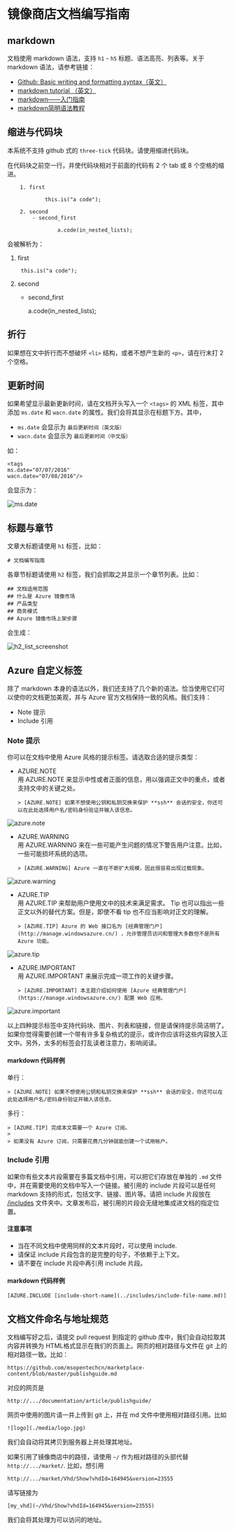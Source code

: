# 镜像商店文档编写指南

## markdown

文档使用 markdown 语法，支持 `h1` - `h5` 标题、语法高亮、列表等。关于 markdown 语法，请参考链接：

- [Github: Basic writing and formatting syntax（英文）](https://help.github.com/articles/basic-writing-and-formatting-syntax/)
- [markdown tutorial （英文）](http://www.markdowntutorial.com/)
- [markdown——入门指南](http://www.jianshu.com/p/1e402922ee32/)
- [markdown简明语法教程](https://github.com/Melo618/Simple-markdown-Guide)

## 缩进与代码块

本系统不支持 github 式的 `three-tick` 代码块。请使用缩进代码块。

在代码块之前空一行，并使代码块相对于前面的代码有 2 个 tab 或 8 个空格的缩进。

		1. first

				this.is("a code");

		2. second
			- second_first

					a.code(in_nested_lists);

会被解析为：

1. first

		this.is("a code");

2. second
	- second_first

		a.code(in_nested_lists);

## 折行

如果想在文中折行而不想破坏 `<li>` 结构，或者不想产生新的 `<p>`，请在行末打 2 个空格。

## 更新时间

如果希望显示最新更新时间，请在文档开头写入一个 `<tags>` 的 XML 标签，其中添加 `ms.date` 和 `wacn.date` 的属性。我们会将其显示在标题下方。其中，

- `ms.date` 会显示为 `最后更新时间（英文版）`
- `wacn.date` 会显示为 `最后更新时间（中文版）`

如：

	<tags 
	ms.date="07/07/2016"
	wacn.date="07/08/2016"/>
	
会显示为：

![ms.date](./media/docsguide/ms.date.png)

## 标题与章节

文章大标题请使用 `h1` 标签，比如：

	# 文档编写指南

各章节标题请使用 `h2` 标签，我们会抓取之并显示一个章节列表。比如：
	
	## 文档适用范围
	## 什么是 Azure 镜像市场
	## 产品类型
	## 商务模式
	## Azure 镜像市场上架步骤

会生成：

![h2_list_screenshot](./media/docsguide/h2_list_screenshot.jpg)

## Azure 自定义标签

除了 markdown 本身的语法以外，我们还支持了几个新的语法。恰当使用它们可以使你的文档更加美观，并与 Azure 官方文档保持一致的风格。我们支持：

- Note 提示
- Include 引用

### Note 提示

你可以在文档中使用 Azure 风格的提示标签。请选取合适的提示类型：

- AZURE.NOTE  
用 AZURE.NOTE 来显示中性或者正面的信息，用以强调正文中的重点，或者支持文中的关键之处。  

	`> [AZURE.NOTE] 如果不想使用公钥和私钥交换来保护 **ssh** 会话的安全，你还可以在此处选择用户名/密码身份验证并输入该信息。`

![azure.note](./media/docsguide/azure.note.png)

- AZURE.WARNING  
用 AZURE.WARNING 来在一些可能产生问题的情况下警告用户注意。比如，一些可能损坏系统的选项。

	`> [AZURE.WARNING] Azure 一直在不断扩大规模，因此很容易出现过载现象。`

![azure.warning](./media/docsguide/azure.warning.png)

- AZURE.TIP  
用 AZURE.TIP 来帮助用户使用文中的技术来满足需求。 Tip 也可以指出一些正文以外的替代方案。但是，即使不看 tip 也不应当影响对正文的理解。

	`> [AZURE.TIP] Azure 的 Web 接口名为 [经典管理门户](http://manage.windowsazure.cn/) ，允许管理员访问和管理大多数但不是所有 Azure 功能。`

![azure.tip](./media/docsguide/azure.tip.png)

- AZURE.IMPORTANT  
用 AZURE.IMPORTANT 来展示完成一项工作的关键步骤。

	`> [AZURE.IMPORTANT] 本主题介绍如何使用 [Azure 经典管理门户](https://manage.windowsazure.cn/) 配置 Web 应用。`

![azure.important](./media/docsguide/azure.important.png)

以上四种提示标签中支持代码块、图片、列表和链接，但是请保持提示简洁明了。如果你觉得需要创建一个带有许多复杂格式的提示，或许你应该将这些内容放入正文中。另外，太多的标签会打乱读者注意力，影响阅读。

#### markdown 代码样例

单行：
	
	> [AZURE.NOTE] 如果不想使用公钥和私钥交换来保护 **ssh** 会话的安全，你还可以在此处选择用户名/密码身份验证并输入该信息。

多行：

	> [AZURE.TIP] 完成本文需要一个 Azure 订阅。
	>
	> 如果没有 Azure 订阅，只需要花费几分钟就能创建一个试用帐户。

### Include 引用

如果你有些文本片段需要在多篇文档中引用，可以把它们存放在单独的 `.md` 文件中，并在需要使用的文档中写入一个链接。被引用的 include 片段可以是任何 markdown 支持的形式，包括文字、链接、图片等。请把 include 片段放在 [/includes](https://github.com/msopentechcn/marketplace-content/tree/master/includes) 文件夹中。文章发布后，被引用的片段会无缝地集成进文档的指定位置。

#### 注意事项

- 当在不同文档中使用同样的文本片段时，可以使用 include.
- 请保证 include 片段包含的是完整的句子，不依赖于上下文。
- 请不要在 include 片段中再引用 include 片段。

#### markdown 代码样例

	[AZURE.INCLUDE [include-short-name](../includes/include-file-name.md)]


## 文档文件命名与地址规范

文档编写好之后，请提交 pull request 到指定的 github 库中，我们会自动拉取其内容并转换为 HTML格式显示在我们的页面上。网页的相对路径与文件在 git 上的相对路径一致。比如：

	https://github.com/msopentechcn/marketplace-content/blob/master/publishguide.md

对应的网页是

	http://.../documentation/article/publishguide/

网页中使用的图片请一并上传到 git 上，并在 md 文件中使用相对路径引用。比如
	
	![logo](./media/logo.jpg)

我们会自动将其拷贝到服务器上并处理其地址。

如果引用了镜像商店中的路径，请使用 `~/` 作为相对路径的头部代替 `http://.../market/`. 比如，想引用

	http://.../market/Vhd/Show?vhdId=164945&version=23555

请写链接为

	[my_vhd](~/Vhd/Show?vhdId=164945&version=23555)

我们会将其处理为可以访问的地址。


